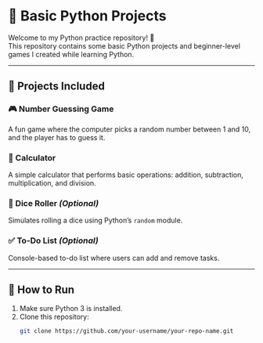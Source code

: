 # 🐍 Basic Python Projects

Welcome to my Python practice repository! 👋  
This repository contains some basic Python projects and beginner-level games I created while learning Python.

---

## 📁 Projects Included

### 🎮 Number Guessing Game
A fun game where the computer picks a random number between 1 and 10, and the player has to guess it.

### 🧮 Calculator
A simple calculator that performs basic operations: addition, subtraction, multiplication, and division.

### 🎲 Dice Roller *(Optional)*
Simulates rolling a dice using Python’s `random` module.

### ✅ To-Do List *(Optional)*
Console-based to-do list where users can add and remove tasks.

---

## 🚀 How to Run

1. Make sure Python 3 is installed.
2. Clone this repository:
   ```bash
   git clone https://github.com/your-username/your-repo-name.git
